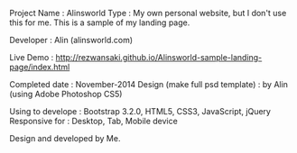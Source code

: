Project Name : Alinsworld 
Type : My own personal website, but I don't use this for me. This is a sample of my landing page. 

Developer : Alin (alinsworld.com)

Live Demo : http://rezwansaki.github.io/Alinsworld-sample-landing-page/index.html

Completed date : November-2014
Design (make full psd template) : by Alin (using Adobe Photoshop CS5)

Using to develope : Bootstrap 3.2.0, HTML5, CSS3, JavaScript, jQuery 
Responsive for : Desktop, Tab, Mobile device 

Design and developed by Me.
